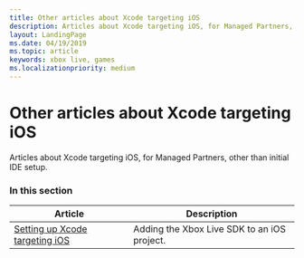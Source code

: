 ```yaml
---
title: Other articles about Xcode targeting iOS
description: Articles about Xcode targeting iOS, for Managed Partners, other than initial IDE setup.
layout: LandingPage
ms.date: 04/19/2019
ms.topic: article
keywords: xbox live, games
ms.localizationpriority: medium
---
```


# Other articles about Xcode targeting iOS

Articles about Xcode targeting iOS, for Managed Partners, other than initial IDE setup.


### In this section

| Article | Description |
|---------|-------------|
| [Setting up Xcode targeting iOS](../../../../../get-started-with-ios-android/ios-get-started-with-xsapi.md) | Adding the Xbox Live SDK to an iOS project. |
